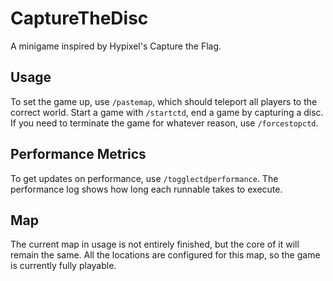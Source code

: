 # CaptureTheDisc
A minigame inspired by Hypixel's Capture the Flag.

## Usage
To set the game up, use `/pastemap`, which should teleport all players
to the correct world. Start a game with `/startctd`, end a game by 
capturing a disc. If you need to terminate the game for whatever 
reason, use `/forcestopctd`.

## Performance Metrics
To get updates on performance, use `/togglectdperformance`.
The performance log shows how long each runnable takes to execute.

## Map
The current map in usage is not entirely finished, but the core of it 
will  remain the same. All the locations are configured for this map, 
so the game is currently fully playable.